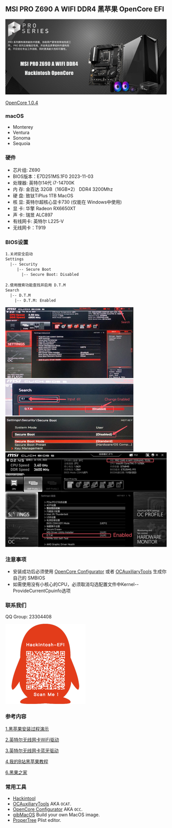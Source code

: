 ## MSI PRO Z690 A WIFI DDR4 黑苹果 OpenCore EFI

![image](Screenshot/MSIZ690.jpg)

[OpenCore 1.0.4](https://github.com/acidanthera/OpenCorePkg)


### macOS

- Monterey
- Ventura
- Sonoma
- Sequoia


### 硬件

- 芯片组: Z690
- BIOS版本：E7D251MS.1F0 2023-11-03
- 处理器: 英特尔14代 i7-14700K
- 内   存:  金百达 32GB（16GB*2） DDR4 3200Mhz
- 硬   盘:  致钛TiPlus 1TB MacOS
- 核   显:  英特尔超核心显卡730 (仅能在 Windows中使用)
- 显   卡:  华擎 Radeon RX6650XT
- 声   卡:  瑞昱 ALC897
- 有线网卡: 英特尔 L225-V
- 无线网卡：T919


### BIOS设置

```
1.关闭安全启动
Settings
  |-- Security
     |-- Secure Boot
       |-- Secure Boot: Disabled

2.使用搜索功能查找并启用 D.T.M 
Search
  |-- D.T.M
    |-- D.T.M: Enabled

```

<img src="Screenshot/Search.png" alt="image" style="zoom:50%;" />

<img src="Screenshot/D.T.M.png" alt="image" style="zoom:50%;" />

<img src="Screenshot/SecureBoot.png" alt="image" style="zoom:50%;" />

<img src="Screenshot/D.T.M2.png" alt="image" style="zoom:50%;" />



### 注意事项

 - 安装成功后必须使用 [OpenCore Configurator](https://mackie100projects.altervista.org/opencore-configurator/) 或者 [OCAuxiliaryTools](https://github.com/ic005k/OCAuxiliaryTools) 生成你自己的 SMBIOS
 - 如需使用没有小核心的CPU，必须取消勾选配置文件中Kernel--ProvideCurrentCpuinfo选项


### 联系我们

QQ Group: 23304408

![image](Screenshot/QRCode.png)

### 参考内容

[1.黑苹果安装过程演示](https://hackintosh.club/d/10000060)

[2.英特尔无线网卡WiFi驱动](https://hackintosh.club/d/10000015)

[3.英特尔无线网卡蓝牙驱动](https://hackintosh.club/d/10000017)

[4.我的B站黑苹果教程](https://space.bilibili.com/244390800/video)

[6.黑果之家](https://hackintosh.club)

### 常用工具

- [Hackintool](https://github.com/headkaze/Hackintool) 
- [OCAuxiliaryTools](https://github.com/ic005k/OCAuxiliaryTools) AKA `OCAT`.
- [OpenCore Configurator](https://mackie100projects.altervista.org/opencore-configurator/) AKA `OCC`.
- [gibMacOS](https://github.com/corpnewt/gibMacOS) Build your own MacOS image.
- [ProperTree](https://github.com/corpnewt/ProperTree) Plist editor.
